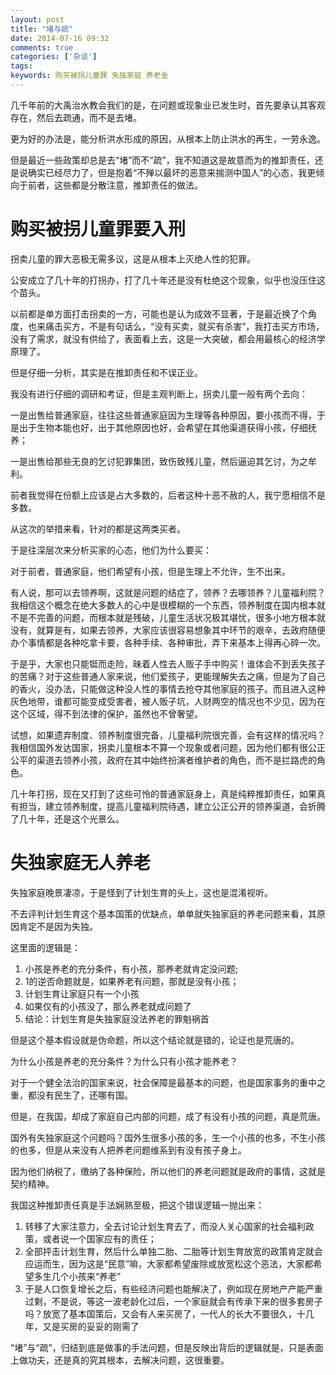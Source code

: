 ```yaml
---
layout: post
title: "堵与疏"
date: 2014-07-16 09:32
comments: true
categories: ['杂谈']
tags: 
keywords: 购买被拐儿童罪 失独家庭 养老金
---
```


几千年前的大禹治水教会我们的是，在问题或现象业已发生时，首先要承认其客观存在，然后去疏通，而不是去堵。

更为好的办法是，能分析洪水形成的原因，从根本上防止洪水的再生，一劳永逸。

但是最近一些政策却总是去“堵”而不“疏”，我不知道这是故意而为的推卸责任，还是说确实已经尽力了，但是抱着“不殚以最坏的恶意来揣测中国人”的心态，我更倾向于前者，这些都是分散注意，推卸责任的做法。

# 购买被拐儿童罪要入刑

拐卖儿童的罪大恶极无需多议，这是从根本上灭绝人性的犯罪。

公安成立了几十年的打拐办，打了几十年还是没有杜绝这个现象，似乎也没压住这个苗头。

以前都是单方面打击拐卖的一方，可能也是认为成效不显著，于是最近换了个角度，也来痛击买方，不是有句话么，“没有买卖，就买有杀害”，我打击买方市场，没有了需求，就没有供给了，表面看上去，这是一大突破，都会用最核心的经济学原理了。

但是仔细一分析，其实是在推卸责任和不误正业。

我没有进行仔细的调研和考证，但是主观判断上，拐卖儿童一般有两个去向：

一是出售给普通家庭，往往这些普通家庭因为生理等各种原因，要小孩而不得，于是出于生物本能也好，出于其他原因也好，会希望在其他渠道获得小孩，仔细抚养；

一是出售给那些无良的乞讨犯罪集团，致伤致残儿童，然后逼迫其乞讨，为之牟利。

前者我觉得在份额上应该是占大多数的，后者这种十恶不赦的人，我宁愿相信不是多数。

从这次的举措来看，针对的都是这两类买者。

于是往深层次来分析买家的心态，他们为什么要买：

对于前者，普通家庭，他们希望有小孩，但是生理上不允许，生不出来。

有人说，那可以去领养啊，这就是问题的结症了，领养？去哪领养？儿童福利院？我相信这个概念在绝大多数人的心中是很模糊的一个东西，领养制度在国内根本就不是不完善的问题，而根本就是残破，儿童生活状况极其堪忧，很多小地方根本就没有，就算是有，如果去领养，大家应该很容易想象其中环节的艰辛，去政府随便办个事情都是各种吃拿卡要，各种手续、各种审批，弄下来基本上得再心碎一次。

于是乎，大家也只能铤而走险，昧着人性去人贩子手中购买！谁体会不到丢失孩子的苦痛？对于这些普通人家来说，他们爱孩子，更能理解失去之痛，但是为了自己的香火，没办法，只能做这种没人性的事情去抢夺其他家庭的孩子。而且进入这种灰色地带，谁都可能变成受害者，被人贩子坑，人财两空的情况也不少见，因为在这个区域，得不到法律的保护，虽然也不曾奢望。

试想，如果遗弃制度、领养制度很完备，儿童福利院很完善，会有这样的情况吗？我相信国外发达国家，拐卖儿童根本不算一个现象或者问题，因为他们都有很公正公平的渠道去领养小孩，政府在其中始终扮演者维护者的角色，而不是拦路虎的角色。

几十年打拐，现在又打到了这些可怜的普通家庭身上，真是纯粹推卸责任，如果真有担当，建立领养制度，提高儿童福利院待遇，建立公正公开的领养渠道，会折腾了几十年，还是这个光景么。


# 失独家庭无人养老

失独家庭晚景凄凉，于是怪到了计划生育的头上，这也是混淆视听。

不去评判计划生育这个基本国策的优缺点，单单就失独家庭的养老问题来看，其原因肯定不是因为失独。

这里面的逻辑是：

1. 小孩是养老的充分条件，有小孩，那养老就肯定没问题;
2. 1的逆否命题就是，如果养老有问题，那就是没有小孩；
3. 计划生育让家庭只有一个小孩
4. 如果仅有的小孩没了，那么养老就成问题了
5. 结论：计划生育是失独家庭没法养老的罪魁祸首

但是这个基本假设就是伪命题，所以这个结论就是错的，论证也是荒唐的。

为什么小孩是养老的充分条件？为什么只有小孩才能养老？

对于一个健全法治的国家来说，社会保障是最基本的问题，也是国家事务的重中之重，都没有民生了，还哪有国。

但是，在我国，却成了家庭自己内部的问题，成了有没有小孩的问题，真是荒唐。

国外有失独家庭这个问题吗？国外生很多小孩的多，生一个小孩的也多，不生小孩的也多，但是从来没有人把养老问题维系到有没有孩子身上。

因为他们纳税了，缴纳了各种保险，所以他们的养老问题就是政府的事情，这就是契约精神。

我国这种推卸责任真是手法娴熟至极，把这个错误逻辑一抛出来：

1. 转移了大家注意力，全去讨论计划生育去了，而没人关心国家的社会福利政策，或者说一个国家应有的责任；
2. 全部抨击计划生育，然后什么单独二胎、二胎等计划生育放宽的政策肯定就会应运而生，因为这是“民意”嘛，大家都希望废除或放宽松这个恶法，大家都希望多生几个小孩来“养老”
3. 于是人口恢复增长之后，有些经济问题也能解决了，例如现在房地产产能严重过剩，不是说，等这一波老龄化过后，一个家庭就会有传承下来的很多套房子吗？放宽了基本国策后，又会有人来买房了，一代人的长大不要很久，十几年，又是买房的妥妥的刚需了

“堵”与“疏”，归结到底是做事的手法问题，但是反映出背后的逻辑就是，只是表面上做功夫，还是真的究其根本，去解决问题，这很重要。
